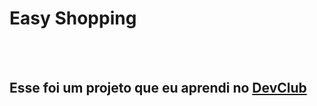 <h1>Easy Shopping</h1>
<br>
<br>
<h2>Esse foi um projeto que eu aprendi no <a href="https://rodolfomori.com.br/devclub">DevClub</a></h2>
<br>
<img src=""https://github.com/DevEdsonAlmeida/EasyShopping/blob/master/site.png?raw=true>
